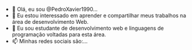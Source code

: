 - 👋 Olá, eu sou @PedroXavier1990...
- 👀 Eu estou interessado em aprender e compartilhar meus trabalhos na área de desenvolvimento Web.
- 🌱 Eu sou estudante de desenvolvimento web e linguagens de programação voltadas para esta área.
- 📫 Minhas redes sociais são:...

<!---
PedroXavier1990/PedroXavier1990 is a ✨ special ✨ repository because its `README.md` (this file) appears on your GitHub profile.
You can click the Preview link to take a look at your changes.
--->
